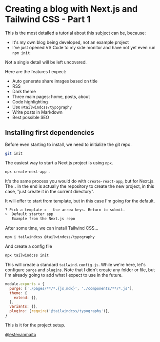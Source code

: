 # Creating a blog with Next.js and Tailwind CSS - Part 1

This is the most detailed a tutorial about this subject can be, because:

- It's my own blog being developed, not an example project
- I've just opened VS Code to my side monitor and have not yet even run `npm init`

Not a single detail will be left uncovered.

Here are the features I expect:

- Auto generate share images based on title
- RSS
- Dark theme
- Three main pages: home, posts, about
- Code highlighting
- Use `@tailwindcss/typography`
- Write posts in Markdown
- Best possible SEO

## Installing first dependencies

Before even starting to install, we need to initialize the git repo.

```sh
git init
```

The easiest way to start a Next.js project is using `npx`.

```sh
npx create-next-app .
```

It's the same process you would do with `create-react-app`, but for Next.js. The `.` in the end is actually the repository to create the new project, in this case, "just create it in the current directory".

It will offer to start from template, but in this case I'm going for the default.

```sh
? Pick a template » - Use arrow-keys. Return to submit.
>  Default starter app
   Example from the Next.js repo
```

After some time, we can install Tailwind CSS...

```sh
npm i tailwindcss @tailwindcss/typography
```

And create a config file

```sh
npx tailwindcss init
```

This will create a standard `tailwind.config.js`. While we're here, let's configure `purge` and `plugins`. Note that I didn't create any folder or file, but I'm already going to add what I expect to use in the future.

```js
module.exports = {
  purge: ['./pages/**/*.{js,mdx}', './components/**/*.js'],
  theme: {
    extend: {},
  },
  variants: {},
  plugins: [require('@tailwindcss/typography')],
}
```

This is it for the project setup.

[@estevanmaito](https://twitter.com/estevanmaito)
